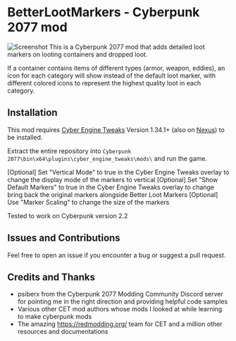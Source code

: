 # BetterLootMarkers - Cyberpunk 2077 mod

![Screenshot](screenshot.png "BetterLootMarkers Mod")
This is a Cyberpunk 2077 mod that adds detailed loot markers on looting containers and dropped loot.

If a container contains items of different types (armor, weapon, eddies), an icon for each category will show instead of the default loot marker, with different colored icons to represent the highest quality loot in each category.

## Installation

This mod requires [Cyber Engine Tweaks](https://github.com/yamashi/CyberEngineTweaks) Version 1.34.1+ (also on [Nexus](https://www.nexusmods.com/cyberpunk2077/mods/107)) to be installed.

Extract the entire repository into `Cyberpunk 2077\bin\x64\plugins\cyber_engine_tweaks\mods\` and run the game.

[Optional] Set "Vertical Mode" to true in the Cyber Engine Tweaks overlay to change the display mode of the markers to vertical
[Optional] Set "Show Default Markers" to true in the Cyber Engine Tweaks overlay to change bring back the original markers alongside Better Loot Markers
[Optional] Use "Marker Scaling" to change the size of the markers

Tested to work on Cyberpunk version 2.2

## Issues and Contributions

Feel free to open an issue if you encounter a bug or suggest a pull request.

## Credits and Thanks

- psiberx from the Cyberpunk 2077 Modding Community Discord server for pointing me in the right direction and providing helpful code samples
- Various other CET mod authors whose mods I looked at while learning to make cyberpunk mods
- The amazing https://redmodding.org/ team for CET and a million other resources and documentations
